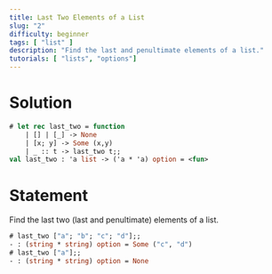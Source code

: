 ```yaml
---
title: Last Two Elements of a List
slug: "2"
difficulty: beginner
tags: [ "list" ]
description: "Find the last and penultimate elements of a list."
tutorials: [ "lists", "options"]
---
```


# Solution

```ocaml
# let rec last_two = function
    | [] | [_] -> None
    | [x; y] -> Some (x,y)
    | _ :: t -> last_two t;;
val last_two : 'a list -> ('a * 'a) option = <fun>
```

# Statement

Find the last two (last and penultimate) elements of a list.

```ocaml
# last_two ["a"; "b"; "c"; "d"];;
- : (string * string) option = Some ("c", "d")
# last_two ["a"];;
- : (string * string) option = None
```
